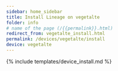 ```yaml
---
sidebar: home_sidebar
title: Install Lineage on vegetalte
folder: info
# name of the page (/{{permalink}}.html)
redirect_from: vegetalte_install.html
permalink: /devices/vegetalte/install
device: vegetalte
---
```

{% include templates/device_install.md %}
